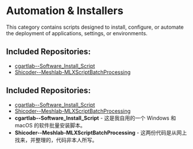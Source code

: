 # Automation & Installers

This category contains scripts designed to install, configure, or automate the deployment of applications, settings, or environments.

## Included Repositories:

- [cgartlab--Software_Install_Script](cgartlab--Software_Install_Script.Name)
- [Shicoder--Meshlab-MLXScriptBatchProcessing](Shicoder--Meshlab-MLXScriptBatchProcessing.Name)

## Included Repositories:

- [cgartlab--Software_Install_Script](cgartlab--Software_Install_Script.Name)
- [Shicoder--Meshlab-MLXScriptBatchProcessing](Shicoder--Meshlab-MLXScriptBatchProcessing.Name)
- **cgartlab--Software_Install_Script** - 这是我自用的一个 Windows 和 macOS 的软件批量安装脚本。
- **Shicoder--Meshlab-MLXScriptBatchProcessing** - 这两份代码是从网上找来，并整理的，代码非本人所写。
